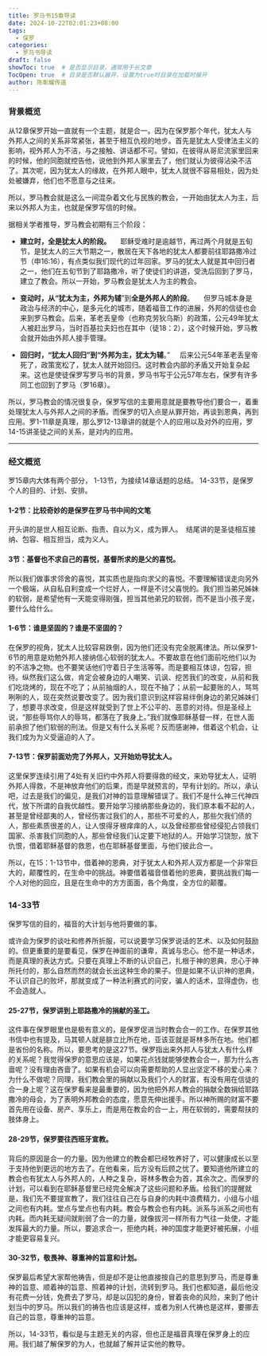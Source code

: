 ```yaml
---
title: 罗马书15章导读
date: 2024-10-22T02:01:23+08:00
tags:
  - 保罗
categories:
  - 罗马书导读
draft: false
showToc: true  # 是否显示目录，通常用于长文章
TocOpen: true  # 目录是否默认展开，设置为true时目录在加载时展开
author: 陈彰耀传道
---
```


### 背景概览

从12章保罗开始一直就有一个主题，就是合一。因为在保罗那个年代，犹太人与外邦人之间的关系非常紧张，甚至于相互仇视的地步。首先是犹太人受律法主义的影响，视外邦人为不洁，与之接触、讲话都不可。譬如，在彼得从哥尼流家里回来的时候，他的同胞就控告他，说他到外邦人家里去了，他们就认为彼得沾染不洁了。其次呢，因为犹太人的缘故，在外邦人眼中，犹太人就很不容易相处，因为处处被嫌弃，他们也不愿意与之往来。

所以，罗马教会就是这么一间混杂着文化与民族的教会，一开始由犹太人为主，后来以外邦人为主，也就是保罗写信的时候。

<!-- more -->

据相关学者推导，罗马教会初期有三个阶段：

- **建立时，全是犹太人的阶段。**
    耶稣受难时是逾越节，再过两个月就是五旬节，是犹太人的三大节期之一，散居在天下各地的犹太人都要前往耶路撒冷过节（申16:16），有点类似我们现代的过年回家。罗马的犹太人就是其中回归者之一，他们在五旬节到了耶路撒冷，听了使徒们的讲道，受洗后回到了罗马，建立了教会。所以一开始，罗马教会是犹太人为主的教会。

- **变动时，从“犹太为主，外邦为辅**”到**全是外邦人的阶段**。
    但罗马城本身是政治与经济的中心，是多元化的城市，随着福音工作的进展，外邦的信徒也会来到罗马教会。后来，革老丢皇帝（也称克劳狄乌斯）的政策，公元49年犹太人被赶出罗马，当时百基拉夫妇也在其中（徒18：2），这个时候开始，罗马教会就开始由外邦人接手管理。

- **回归时，“犹太人回归”到“外邦为主，犹太为辅**。”
    后来公元54年革老丢皇帝死了，政策宽松了，犹太人就开始回归。这时教会内部的矛盾又开始复杂起来。这也是使徒保罗写罗马书的背景，罗马书写于公元57年左右，保罗有许多同工也回到了罗马（罗16章）。

所以，罗马教会的情况很复杂，保罗写信的主要用意就是要教导他们要合一，着重处理犹太人与外邦人之间的矛盾。而保罗的切入点是从罪开始，再谈到恩典，再到应用。罗1-11章是真理，那么罗12-13章讲的就是个人的应用以及对外的应用，罗14-15讲圣徒之间的关系，是对内的应用。

---
### 经文概览

罗15章内大体有两个部分，
1-13节，为接续14章话题的总结。
14-33节，是保罗个人的目的、计划、安排。

#### 1-2节：比较奇妙的是保罗在罗马书中间的文笔

开头讲的是世人相互论断、指责、自以为义，成为罪人。 
结尾讲的是圣徒相互接纳、包容、相互担当，成为义人。

#### 3节：基督也不求自己的喜悦，基督所求的是父的喜悦。  

所以我们做事求邻舍的喜悦，其实质也是指向求父的喜悦。不要理解错误走向另外一个极端，从自私自利变成一个烂好人，一样是不讨父喜悦的。我们担当弟兄姊妹的软弱，是希望他有一天能变得刚强，担当其他弟兄的软弱，而不是当小孩子宠，要什么给什么。

#### 1-6节：谁是坚固的？谁是不坚固的？  

在保罗的视角，犹太人比较容易跌倒，因为他们还没有完全脱离律法。所以保罗1-6节的用意是劝勉外邦人接纳信心软弱的犹太人。不要故意在他们面前吃他们以为的不洁净之物。也不要笑话他们守着日子生活等等。而是要相互体谅，包容，担待。纵然我们这么做，肯定会被身边的人嘲笑、讥讽、挖苦我们的改变，从前和我们吃烧烤的，现在不吃了；从前抽烟的人，现在不抽了；从前一起要账的人，骂骂咧咧的人，现在突然说要改变了。因为我们意识到这样容易绊倒身边的弟兄姊妹们了，想要寻求改变，但是这样就受到了世上不公平的、恶意的对待。但是圣经上说，“那些辱骂你人的辱骂，都落在了我身上。”我们就像耶稣基督一样，在世人面前承担了他们软弱的刑法。但是又有什么关系呢？反而感谢神，借着这个机会，让我们成为为义受逼迫的人了。

#### 7-13节：保罗前面劝完了外邦人，又开始劝导犹太人。  

这里保罗连续引用了4处有关旧约中外邦人将要得救的经文，来劝导犹太人，证明外邦人得救，不是神放弃他们的后果，而是早就预言的，早有计划的。所以，承认吧，过去是我们的偏见，是我们对神的旨意理解错误了。我们不是什么神三代神四代，放下所谓的自我优越性。要开始学习接纳那些身边的，我们原本看不起的人，甚至是曾经鄙夷的人，曾经伤害过我们的人，那些不可爱的人，那些欠我们债的人，那些素质很差的人，让人恨得牙根痒痒的人，以及曾经那些曾经侵犯占领我们国家、杀害我们同胞的人，那些曾经我们认定要下地狱的人。开始学习饶恕，放下仇恨，借着耶稣基督的救恩，也在耶稣基督里面，与他们彼此合一。

所以，在15：1-13节中，借着神的恩典，对于犹太人和外邦人双方都是一个非常巨大的，颠覆性的，在生命中的挑战。神要借着福音借着他的恩典，要挑战我们每一个人对他的回应，且是在生命中的方方面面，各个角度，全方位的颠覆。      

### 14-33节
保罗写信的目的，福音的大计划与他将要做的事。

或许会为保罗的谈吐和修养所折服，可以说要学习保罗说话的艺术、以及如何鼓励的。但更重要的是要看见，保罗在神面前的谦卑，真诚与忠心。他不是一种话术，而是真理的表达方式。只要在真理上不断的认识自己，扎根于神的恩典，忠心于神所托付的，那么自然而然的就会长出这种生命的果子。但是如果不认识神的恩典，不认识自己的败坏，那就变成了一种法利赛式的问安，骗人的话术，显得虚伪，也不会造就人。

#### 25-27节，保罗讲到上耶路撒冷的捐献的圣工。
这件事在保罗眼里也是极有意义的，是保罗促进当时教会合一的工作。在保罗其他书信中也有提及，马其顿人就是腓立比所在地，亚该亚就是哥林多所在地。他们都是省份的名称。所以，要思考的是这27节。保罗指出来外邦人与犹太人有什么样的关系呢？我觉得保罗的意思应该是，如果花点钱就能够使教会合一，那为什么吝啬呢？没有理由吝啬了。如果有机会可以向需要帮助的人显出坚定不移的爱心来？为什么不做呢？同理，我们教会里的捐献以及我们个人的财富，有没有用在信徒的合一身上呢？这在保罗看来是最重要的，因为他把外邦人教会的捐献全数捐给耶路撒冷的母会，为了表明外邦教会的态度，愿意先伸出援手。所以神所赐的财富不要首先用在设备、房产、享乐上，而是用在教会的合一上，用在软弱的，需要帮扶的肢体身上。    

#### 28-29节，保罗要往西班牙宣教。
背后的原因是合一的力量。因为他建立的教会都已经牧养好了，可以健康成长以至于支持他到更远的地方去了。在他看来，后方没有后顾之忧了。要知道他所建立的教会也有犹太人与外邦人的，人种之复杂，哥林多教会为首，其余次之。而保罗的计划，可以看到在耶稣基督里已经完全解决了这些问题和矛盾。给我们的提醒就是，我们先不要提宣教了，我们往往自己在与自身的内耗中浪费精力，小组与小组之间也有内耗。堂点与堂点也有内耗。教会与教会也有内耗。派系与派系之间也有内耗。而内耗无疑间就削弱了合一的力量，就像拔河一样所有力气往一处使，才能发挥最大的力量。所以，要追求合一，拒绝内耗，神的国度才能更好被拓展，小组才能更容易复兴。

#### 30-32节，敬畏神、尊重神的旨意和计划。
保罗最后希望大家帮他祷告，但是却不是让他直接按自己的意思到罗马，而是尊重神的旨意、顺着神的旨意、照着神的计划，流转到罗马。我们也都知道，最后他没有花费一分钱，免费去了罗马，却是以囚犯的身份，冒着丧命的风险，来到了他计划当中的罗马。所以我们的祷告也应该是这样，或者为别人代祷也是这样，要挪去自己的旨意，尊重神的旨意。

所以，14-33节，看似是与主题无关的内容，但也正是福音真理在保罗身上的应用。我们越了解保罗的为人，也就越了解并证实他的教导。